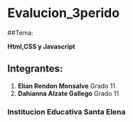 # Evalucion_3perido

##Tema:

**Html,CSS y Javascript**

## Integrantes:
1. **Elian Rendon Monsalve** Grado 11
2. **Dahianna Alzate Gallego** Grado 11

### Institucion Educativa Santa Elena
